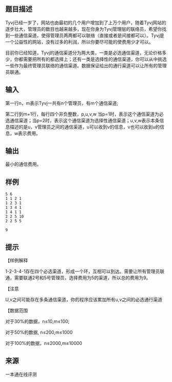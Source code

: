 ## 题目描述

Tyvj已经一岁了，网站也由最初的几个用户增加到了上万个用户，随着Tyvj网站的逐步壮大，管理员的数目也越来越多，现在你身为Tyvj管理层的联络员，希望你找到一些通信渠道，使得管理员两两都可以联络（直接或者是间接都可以）。Tyvj是一个公益性的网站，没有过多的利润，所以你要尽可能的使费用少才可以。

目前你已经知道，Tyvj的通信渠道分为两大类，一类是必选通信渠道，无论价格多少，你都需要把所有的都选择上；还有一类是选择性的通信渠道，你可以从中挑选一些作为最终管理员联络的通信渠道。数据保证给出的通行渠道可以让所有的管理员联通。

## 输入

第一行n，m表示Tyvj一共有n个管理员，有m个通信渠道;

第二行到m+1行，每行四个非负整数，p,u,v,w 当p=1时，表示这个通信渠道为必选通信渠道；当p=2时，表示这个通信渠道为选择性通信渠道；u,v,w表示本条信息描述的是u，v管理员之间的通信渠道，u可以收到v的信息，v也可以收到u的信息，w表示费用。

## 输出

最小的通信费用。

## 样例

```input1
5 6
1 1 2 1
1 2 3 1
1 3 4 1
1 4 1 1
2 2 5 10
2 2 5 5
```

```output1
9
```

## 提示

【样例解释

1-2-3-4-1存在四个必选渠道，形成一个环，互相可以到达。需要让所有管理员联通，需要联通2号和5号管理员，选择费用为5的渠道，所以总的费用为9。

【注意

U,v之间可能存在多条通信渠道，你的程序应该累加所有u,v之间的必选通行渠道

【数据范围

对于30%的数据，n≤10,m≤100;

对于50%的数据, n≤200,m≤1000

对于100%的数据，n≤2000,m≤10000


 ## 来源

 一本通在线评测 